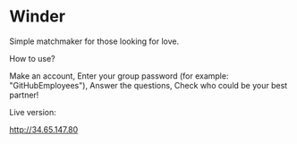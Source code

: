 # Winder
Simple matchmaker for those looking for love.

How to use?

Make an account,
Enter your group password (for example: "GitHubEmployees"),
Answer the questions,
Check who could be your best partner!

Live version:

http://34.65.147.80


